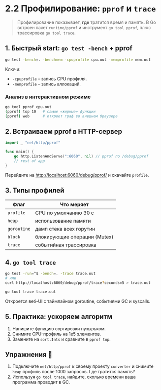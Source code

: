 # 2.2 Профилирование: `pprof` и `trace`

> Профилирование показывает, **где** тратится время и память. В Go встроен пакет `runtime/pprof` и инструмент `go tool pprof`, плюс трассировка `go tool trace`.

## 1. Быстрый start: `go test -bench` + pprof
```bash
go test -bench=. -benchmem -cpuprofile cpu.out -memprofile mem.out
```
Ключи:
* `-cpuprofile` – запись CPU профиля.
* `-memprofile` – запись аллокаций.

### Анализ в интерактивном режиме
```bash
go tool pprof cpu.out
(pprof) top 10   # самые «жирные» функции
(pprof) web      # откроет граф во внешнем браузере
```

## 2. Встраиваем pprof в HTTP-сервер
```go
import _ "net/http/pprof"

func main() {
    go http.ListenAndServe(":6060", nil) // pprof по /debug/pprof
    // rest of app
}
```
Перейдите на <http://localhost:6060/debug/pprof/> и скачайте `profile`.

## 3. Типы профилей
| Флаг | Что меряет |
|------|------------|
| `profile` | CPU по умолчанию 30 с |
| `heap`    | использование памяти |
| `goroutine` | дамп стека всех горутин |
| `block`   | блокирующие операции (Mutex) |
| `trace`   | событийная трассировка |

## 4. `go tool trace`
```bash
go test -run=^$ -bench=. -trace trace.out
# или
curl http://localhost:6060/debug/pprof/trace?seconds=5 > trace.out

go tool trace trace.out
```
Откроется веб-UI с таймлайном goroutine, событиями GC и syscalls.

## 5. Практика: ускоряем алгоритм
1. Напишите функцию сортировки пузырьком.  
2. Снимите CPU-профиль на 1e5 элементов.  
3. Замените на `sort.Ints` и сравните в `pprof top`.

## Упражнения 📝
1. Подключите `net/http/pprof` к своему проекту `converter` и снимите `heap` профиль после 1000 запросов. Где тратится память?  
2. Используя `go tool trace`, найдите, сколько времени ваша программа проводит в GC.
